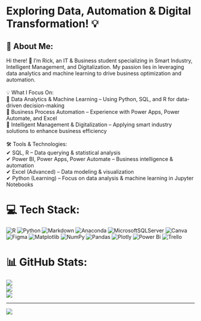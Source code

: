 # Exploring Data, Automation & Digital Transformation! 💡

## 💫 About Me:
Hi there! 👋 I’m Rick, an IT & Business student specializing in Smart Industry, Intelligent Management, and Digitalization. My passion lies in leveraging data analytics and machine learning to drive business optimization and automation.<br><br>💡 What I Focus On:<br>🔹 Data Analytics & Machine Learning – Using Python, SQL, and R for data-driven decision-making<br>🔹 Business Process Automation – Experience with Power Apps, Power Automate, and Excel<br>🔹 Intelligent Management & Digitalization – Applying smart industry solutions to enhance business efficiency<br><br>🛠 Tools & Technologies:<br>✔ SQL, R – Data querying & statistical analysis<br>✔ Power BI, Power Apps, Power Automate – Business intelligence & automation<br>✔ Excel (Advanced) – Data modeling & visualization<br>✔ Python (Learning) – Focus on data analysis & machine learning in Jupyter Notebooks


# 💻 Tech Stack:
![R](https://img.shields.io/badge/r-%23276DC3.svg?style=for-the-badge&logo=r&logoColor=white) ![Python](https://img.shields.io/badge/python-3670A0?style=for-the-badge&logo=python&logoColor=ffdd54) ![Markdown](https://img.shields.io/badge/markdown-%23000000.svg?style=for-the-badge&logo=markdown&logoColor=white) ![Anaconda](https://img.shields.io/badge/Anaconda-%2344A833.svg?style=for-the-badge&logo=anaconda&logoColor=white) ![MicrosoftSQLServer](https://img.shields.io/badge/Microsoft%20SQL%20Server-CC2927?style=for-the-badge&logo=microsoft%20sql%20server&logoColor=white) ![Canva](https://img.shields.io/badge/Canva-%2300C4CC.svg?style=for-the-badge&logo=Canva&logoColor=white) ![Figma](https://img.shields.io/badge/figma-%23F24E1E.svg?style=for-the-badge&logo=figma&logoColor=white) ![Matplotlib](https://img.shields.io/badge/Matplotlib-%23ffffff.svg?style=for-the-badge&logo=Matplotlib&logoColor=black) ![NumPy](https://img.shields.io/badge/numpy-%23013243.svg?style=for-the-badge&logo=numpy&logoColor=white) ![Pandas](https://img.shields.io/badge/pandas-%23150458.svg?style=for-the-badge&logo=pandas&logoColor=white) ![Plotly](https://img.shields.io/badge/Plotly-%233F4F75.svg?style=for-the-badge&logo=plotly&logoColor=white) ![Power Bi](https://img.shields.io/badge/power_bi-F2C811?style=for-the-badge&logo=powerbi&logoColor=black) ![Trello](https://img.shields.io/badge/Trello-%23026AA7.svg?style=for-the-badge&logo=Trello&logoColor=white)
# 📊 GitHub Stats:
![](https://github-readme-stats.vercel.app/api?username=RickvEsch&theme=dark&hide_border=false&include_all_commits=false&count_private=false)<br/>
![](https://nirzak-streak-stats.vercel.app/?user=RickvEsch&theme=dark&hide_border=false)<br/>
![](https://github-readme-stats.vercel.app/api/top-langs/?username=RickvEsch&theme=dark&hide_border=false&include_all_commits=false&count_private=false&layout=compact)

---
[![](https://visitcount.itsvg.in/api?id=RickvEsch&icon=0&color=0)](https://visitcount.itsvg.in)

<!-- Proudly created with GPRM ( https://gprm.itsvg.in ) -->
